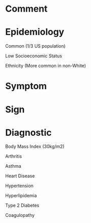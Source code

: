 # Comment

# Epidemiology

Common
(1/3 US population)

Low Socioeconomic Status

Ethnicity
(More common in non-White)

# Symptom

# Sign

# Diagnostic

Body Mass Index
(30kg/m2)

Arthritis

Asthma

Heart Disease

Hypertension

Hyperlipidemia

Type 2 Diabetes

Coagulopathy
